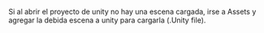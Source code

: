 Si al abrir el proyecto de unity no hay una escena cargada, irse a Assets y agregar la debida escena a unity para cargarla (.Unity file).
